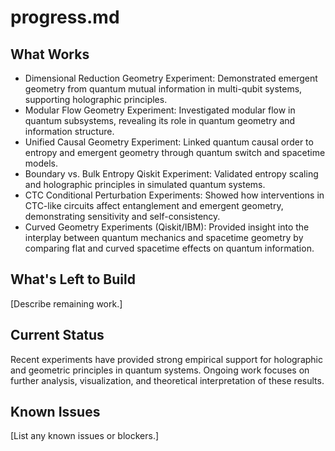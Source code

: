 # progress.md

## What Works
- Dimensional Reduction Geometry Experiment: Demonstrated emergent geometry from quantum mutual information in multi-qubit systems, supporting holographic principles.
- Modular Flow Geometry Experiment: Investigated modular flow in quantum subsystems, revealing its role in quantum geometry and information structure.
- Unified Causal Geometry Experiment: Linked quantum causal order to entropy and emergent geometry through quantum switch and spacetime models.
- Boundary vs. Bulk Entropy Qiskit Experiment: Validated entropy scaling and holographic principles in simulated quantum systems.
- CTC Conditional Perturbation Experiments: Showed how interventions in CTC-like circuits affect entanglement and emergent geometry, demonstrating sensitivity and self-consistency.
- Curved Geometry Experiments (Qiskit/IBM): Provided insight into the interplay between quantum mechanics and spacetime geometry by comparing flat and curved spacetime effects on quantum information.

## What's Left to Build
[Describe remaining work.]

## Current Status
Recent experiments have provided strong empirical support for holographic and geometric principles in quantum systems. Ongoing work focuses on further analysis, visualization, and theoretical interpretation of these results.

## Known Issues
[List any known issues or blockers.]
